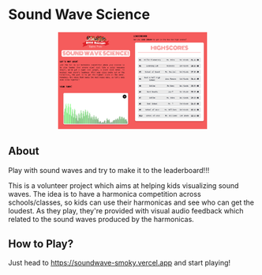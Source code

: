 # Sound Wave Science

<p align="center">
  <img src="/screenshot.png" width="60%" />
</p>

## About

Play with sound waves and try to make it to the leaderboard!!!

This is a volunteer project which aims at helping kids visualizing sound waves.
The idea is to have a harmonica competition across schools/classes, so kids can use their harmonicas and see who can get the loudest.
As they play, they're provided with visual audio feedback which related to the sound waves produced by the harmonicas.

## How to Play?

Just head to https://soundwave-smoky.vercel.app and start playing!
